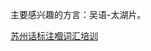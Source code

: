 主要感兴趣的方言：吴语-太湖片。

[苏州话标注嗰词汇培训](https://wykjdata.oss-cn-beijing.aliyuncs.com/test/2020/08/0813/%E8%AF%8D%E6%B1%87%E5%9F%B9%E8%AE%AD01.mp4)